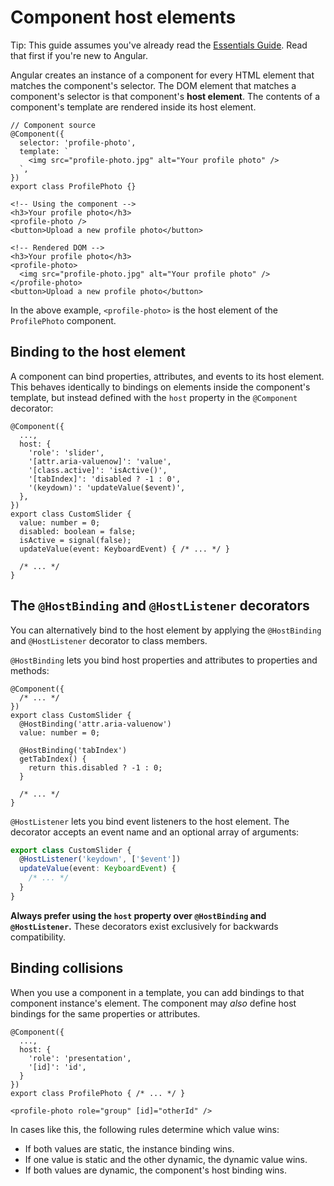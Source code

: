# Component host elements

Tip: This guide assumes you've already read the [Essentials Guide](essentials). Read that first if you're new to Angular.

Angular creates an instance of a component for every HTML element that matches the component's
selector. The DOM element that matches a component's selector is that component's **host element**.
The contents of a component's template are rendered inside its host element.

```angular-ts
// Component source
@Component({
  selector: 'profile-photo',
  template: `
    <img src="profile-photo.jpg" alt="Your profile photo" />
  `,
})
export class ProfilePhoto {}
```

```angular-html
<!-- Using the component -->
<h3>Your profile photo</h3>
<profile-photo />
<button>Upload a new profile photo</button>
```

```angular-html
<!-- Rendered DOM -->
<h3>Your profile photo</h3>
<profile-photo>
  <img src="profile-photo.jpg" alt="Your profile photo" />
</profile-photo>
<button>Upload a new profile photo</button>
```

In the above example, `<profile-photo>` is the host element of the `ProfilePhoto` component.

## Binding to the host element

A component can bind properties, attributes, and events to its host element. This behaves
identically to bindings on elements inside the component's template, but instead defined with
the `host` property in the `@Component` decorator:

```angular-ts
@Component({
  ...,
  host: {
    'role': 'slider',
    '[attr.aria-valuenow]': 'value',
    '[class.active]': 'isActive()',
    '[tabIndex]': 'disabled ? -1 : 0',
    '(keydown)': 'updateValue($event)',
  },
})
export class CustomSlider {
  value: number = 0;
  disabled: boolean = false;
  isActive = signal(false);
  updateValue(event: KeyboardEvent) { /* ... */ }

  /* ... */
}
```

## The `@HostBinding` and `@HostListener` decorators

You can alternatively bind to the host element by applying the `@HostBinding` and `@HostListener`
decorator to class members.

`@HostBinding` lets you bind host properties and attributes to properties and methods:

```angular-ts
@Component({
  /* ... */
})
export class CustomSlider {
  @HostBinding('attr.aria-valuenow')
  value: number = 0;

  @HostBinding('tabIndex')
  getTabIndex() {
    return this.disabled ? -1 : 0;
  }

  /* ... */
}
```

`@HostListener` lets you bind event listeners to the host element. The decorator accepts an event
name and an optional array of arguments:

```ts
export class CustomSlider {
  @HostListener('keydown', ['$event'])
  updateValue(event: KeyboardEvent) {
    /* ... */
  }
}
```

**Always prefer using the `host` property over `@HostBinding` and `@HostListener`.** These
decorators exist exclusively for backwards compatibility.

## Binding collisions

When you use a component in a template, you can add bindings to that component instance's element.
The component may _also_ define host bindings for the same properties or attributes.

```angular-ts
@Component({
  ...,
  host: {
    'role': 'presentation',
    '[id]': 'id',
  }
})
export class ProfilePhoto { /* ... */ }
```

```angular-html
<profile-photo role="group" [id]="otherId" />
```

In cases like this, the following rules determine which value wins:

- If both values are static, the instance binding wins.
- If one value is static and the other dynamic, the dynamic value wins.
- If both values are dynamic, the component's host binding wins.
